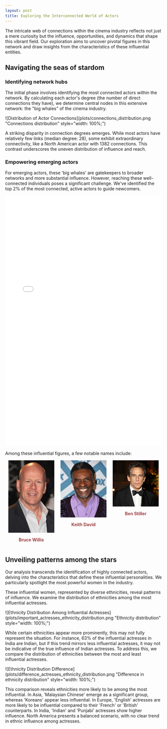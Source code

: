 ```yaml
---
layout: post
title: Exploring the Interconnected World of Actors
---
```


The intricate web of connections within the cinema industry reflects not just a mere curiosity but the influence, opportunities, and dynamics that shape this vibrant field. Our exploration aims to uncover pivotal figures in this network and draw insights from the characteristics of these influential entities.

## Navigating the seas of stardom

### Identifying network hubs

The initial phase involves identifying the most connected actors within the network. By calculating each actor's degree (the number of direct connections they have), we determine central nodes in this extensive network: the "big whales" of the cinema industry.

![Distribution of Actor Connections](plots/connections_distribution.png "Connections distribution" style="width: 100%;")

A striking disparity in connection degrees emerges. While most actors have relatively few links (median degree: 28), some exhibit extraordinary connectivity, like a North American actor with 1382 connections. This contrast underscores the uneven distribution of influence and reach.

### Empowering emerging actors

For emerging actors, these 'big whales' are gatekeepers to broader networks and more substantial influence. However, reaching these well-connected individuals poses a significant challenge. We've identified the top 2% of the most connected, active actors to guide newcomers.

<iframe src="plots/network_graph.html" style="width: 100%; height: 800px; border: none;"></iframe>

Among these influential figures, a few notable names include:

<div style="display: flex; justify-content: center;">
	<div style="text-align: center; margin: 0 10px; flex: 1;">
		<img src="images/Bruce-Willis.png" alt="Bruce Willis" style="display: block; margin: 0 auto; width: 150px;">
		<p style="font-weight: bold; color: #a04144;">Bruce Willis</p>
	</div>
	<div style="text-align: center; margin: 0 10px; flex: 1;">
		<img src="images/Keith-David.png" alt="Keith David" style="display: block; margin: 0 auto; width: 150px;">
		<p style="font-weight: bold; color: #a04144;">Keith David</p>
	</div>
	<div style="text-align: center; margin: 0 10px; flex: 1;">
		<img src="images/Ben-Stiller.png" alt="Steve Buscemi" style="display: block; margin: 0 auto; width: 150px;">
		<p style="font-weight: bold; color: #a04144;">Ben Stiller</p>
	</div>
</div>

## Unveiling patterns among the stars

Our analysis transcends the identification of highly connected actors, delving into the characteristics that define these influential personalities. We particularly spotlight the most powerful women in the industry.

These influential women, represented by diverse ethnicities, reveal patterns of influence. We examine the distribution of ethnicities among the most influential actresses.

![Ethnicity Distribution Among Influential Actresses](plots/important_actresses_ethnicity_distribution.png "Ethnicity distribution" style="width: 100%;")

While certain ethnicities appear more prominently, this may not fully represent the situation. For instance, 63% of the influential actresses in India are Indian, but if this trend mirrors less influential actresses, it may not be indicative of the true influence of Indian actresses. To address this, we compare the distribution of ethnicities between the most and least influential actresses.

![Ethnicity Distribution Difference](plots/difference_actresses_ethnicity_distribution.png "Difference in ethnicity distribution" style="width: 100%;")

This comparison reveals ethnicities more likely to be among the most influential. In Asia, 'Malaysian Chinese' emerge as a significant group, whereas 'Koreans' appear less influential. In Europe, 'English' actresses are more likely to be influential compared to their 'French' or 'British' counterparts. In India, 'Indian' and 'Punjabi' actresses show higher influence. North America presents a balanced scenario, with no clear trend in ethnic influence among actresses.